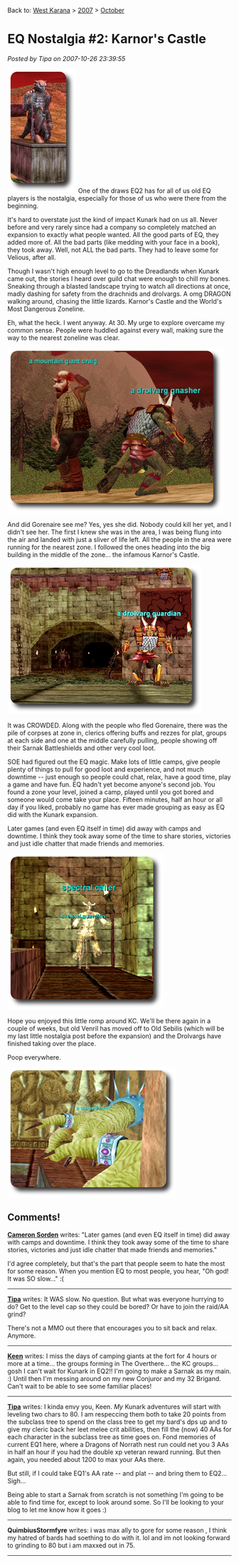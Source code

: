 Back to: [West Karana](/posts/westkarana.md) > [2007](/posts/2007/westkarana.md) > [October](./westkarana.md)
# EQ Nostalgia #2: Karnor's Castle

*Posted by Tipa on 2007-10-26 23:39:55*

![Statue in Dreadlands outside Firiona Vie zone](../../../uploads/2007/10/kc1.png) One of the draws EQ2 has for all of us old EQ players is the nostalgia, especially for those of us who were there from the beginning. 

It's hard to overstate just the kind of impact Kunark had on us all. Never before and very rarely since had a company so completely matched an expansion to exactly what people wanted. All the good parts of EQ, they added more of. All the bad parts (like medding with your face in a book), they took away. Well, not ALL the bad parts. They had to leave some for Velious, after all.

Though I wasn't high enough level to go to the Dreadlands when Kunark came out, the stories I heard over guild chat were enough to chill my bones. Sneaking through a blasted landscape trying to watch all directions at once, madly dashing for safety from the drachnids and drolvargs. A omg DRAGON walking around, chasing the little lizards. Karnor's Castle and the World's Most Dangerous Zoneline.

Eh, what the heck. I went anyway. At 30. My urge to explore overcame my common sense. People were huddled against every wall, making sure the way to the nearest zoneline was clear.

![](../../../uploads/2007/10/kc2.png)



And did Gorenaire see me? Yes, yes she did. Nobody could kill her yet, and I didn't see her. The first I knew she was in the area, I was being flung into the air and landed with just a sliver of life left. All the people in the area were running for the nearest zone. I followed the ones heading into the big building in the middle of the zone... the infamous Karnor's Castle.

![](../../../uploads/2007/10/kc4.png)



It was CROWDED. Along with the people who fled Gorenaire, there was the pile of corpses at zone in, clerics offering buffs and rezzes for plat, groups at each side and one at the middle carefully pulling, people showing off their Sarnak Battleshields and other very cool loot.

SOE had figured out the EQ magic. Make lots of little camps, give people plenty of things to pull for good loot and experience, and not much downtime -- just enough so people could chat, relax, have a good time, play a game and have fun. EQ hadn't yet become anyone's second job. You found a zone your level, joined a camp, played until you got bored and someone would come take your place. Fifteen minutes, half an hour or all day if you liked, probably no game has ever made grouping as easy as EQ did with the Kunark expansion.

Later games (and even EQ itself in time) did away with camps and downtime. I think they took away some of the time to share stories, victories and just idle chatter that made friends and memories.

![](../../../uploads/2007/10/kc5.png)



Hope you enjoyed this little romp around KC. We'll be there again in a couple of weeks, but old Venril has moved off to Old Sebilis (which will be my last little nostalgia post before the expansion) and the Drolvargs have finished taking over the place.

Poop everywhere.

![](../../../uploads/2007/10/kc6.png)





## Comments!

**[Cameron Sorden](http://random-battle.com)** writes: "Later games (and even EQ itself in time) did away with camps and downtime. I think they took away some of the time to share stories, victories and just idle chatter that made friends and memories."

I'd agree completely, but that's the part that people seem to hate the most for some reason. When you mention EQ to most people, you hear, "Oh god! It was SO slow..." :(

---

**[Tipa](https://chasingdings.com)** writes: It WAS slow. No question. But what was everyone hurrying to do? Get to the level cap so they could be bored? Or have to join the raid/AA grind?

There's not a MMO out there that encourages you to sit back and relax. Anymore.

---

**[Keen](http://www.keenandgraev.com)** writes: I miss the days of camping giants at the fort for 4 hours or more at a time... the groups forming in The Overthere... the KC groups... gosh I can't wait for Kunark in EQ2!! I'm going to make a Sarnak as my main. :) Until then I'm messing around on my new Conjuror and my 32 Brigand. Can't wait to be able to see some familiar places!

---

**[Tipa](https://chasingdings.com)** writes: I kinda envy you, Keen. *My* Kunark adventures will start with leveling two chars to 80. I am respeccing them both to take 20 points from the subclass tree to spend on the class tree to get my bard's dps up and to give my cleric back her leet melee crit abilities, then fill the (now) 40 AAs for each character in the subclass tree as time goes on. Fond memories of current EQ1 here, where a Dragons of Norrath nest run could net you 3 AAs in half an hour if you had the double xp veteran reward running. But then again, you needed about 1200 to max your AAs there.

But still, if I could take EQ1's AA rate -- and plat -- and bring them to EQ2... Sigh...

Being able to start a Sarnak from scratch is not something I'm going to be able to find time for, except to look around some. So I'll be looking to your blog to let me know how it goes :)

---

**QuimbiusStormfyre** writes: i was max ally to gore for some reason , I think my hatred of bards had soething to do with it. lol and im not looking forward to grinding to 80 but i am maxxed out in 75.

---

